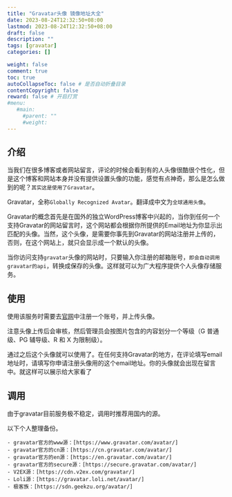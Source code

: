 ```yaml
---
title: "Gravatar头像 镜像地址大全"
date: 2023-08-24T12:32:50+08:00
lastmod: 2023-08-24T12:32:50+08:00
draft: false
description: ""
tags: [gravatar]
categories: []

weight: false
comment: true
toc: true
autoCollapseToc: false # 是否自动折叠目录
contentCopyright: false
reward: false # 开启打赏
#menu:
   #main:
     #parent: ""
     #weight:
---
```



## 介绍

当我们在很多博客或者网站留言，评论的时候会看到有的人头像很酷很个性化，但是这个博客和网站本身并没有提供设置头像的功能，感觉有点神奇，那么是怎么做到的呢？`其实这是使用了Gravatar`。

Gravatar，全称`Globally Recognized Avatar`。翻译成中文为`全球通用头像`。

Gravatar的概念首先是在国外的独立WordPress博客中兴起的，当你到任何一个支持Gravatar的网站留言时，这个网站都会根据你所提供的Email地址为你显示出匹配的头像。当然，这个头像，是需要你事先到Gravatar的网站注册并上传的，否则，在这个网站上，就只会显示成一个默认的头像。

当你访问支持`gravatar`头像的网站时，只要输入你注册的邮箱账号，`即会自动调用gravatar的api`，转换成保存的头像。这样就可以为广大程序提供个人头像存储服务。

## 使用

使用该服务时需要去[官网](https://cn.gravatar.com/)中注册一个账号，并上传头像。

注意头像上传后会审核，然后管理员会按图片包含的内容划分一个等级（G 普通级、PG 辅导级、R 和 X 为限制级）。

通过之后这个头像就可以使用了。在任何支持Gravatar的地方，在评论填写email地址时，请填写你申请注册头像用的这个email地址。你的头像就会出现在留言中。就这样可以展示给大家看了

## 调用

由于gravatar目前服务极不稳定，调用时推荐用国内的源。

以下个人整理备份。

```shell
- gravatar官方的www源：[https://www.gravatar.com/avatar/]
- gravatar官方的cn源：[https://cn.gravatar.com/avatar/]
- gravatar官方的en源：[https://en.gravatar.com/avatar/]
- gravatar官方的secure源：[https://secure.gravatar.com/avatar/]
- V2EX源：[https://cdn.v2ex.com/gravatar/]
- Loli源：[https://gravatar.loli.net/avatar/]
- 极客族：[https://sdn.geekzu.org/avatar/]
```

